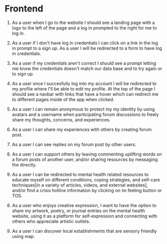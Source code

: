 # Frontend

<!--  MVP features-->

1. As a user when I go to the website I should see a landing page with a logo to the left of the page and a log in prompted to the right for me to log in.

2. As a user if I don't have log in credentials I can click on a link in the log in prompt to a sign up. As a user I will be redirected to a form to have log in credentials.

3. As a user if my credentials aren't correct I should see a prompt letting me know the credentials doesn't match our data base and to try again or to sign up.

4. As a user once I succesfully log into my account I will be redirected to my profile where I'll be able to edit my profile. At the top of the page I should see a navbar with links that have a hover which can redirect me to different pages inside of the app when clicked.

5. As a user I can remain anonymous to protect my my identity by using avatars and a username when participating forum discussions to freely share my thoughts, concerns, and experiences.

6. As a user I can share my experiences with others by creating forum post.

7. As a user I can see replies on my forum post by other users.

8. As a user I can support others by leaving commenting uplifting words on a forum posts of another user, and/or sharing resources by messaging the directly.

9. As a user I can be redirected to mental health related resources to educate myself on different conditions, coping strategies, and self-care techniques[in a variety of articles, videos, and external websites], and/or find a crisis hotline information by clicking on im feeling button or TOS.

<!-- Stretch features  -->

8. As a user who enjoys creative expression, I want to have the option to share my artwork, poetry, or journal entries on the mental health website, using it as a platform for self-expression and connecting with others who appreciate artistic outlets.

9. As a user I can discover local establishments that are sensory friendly using map.

